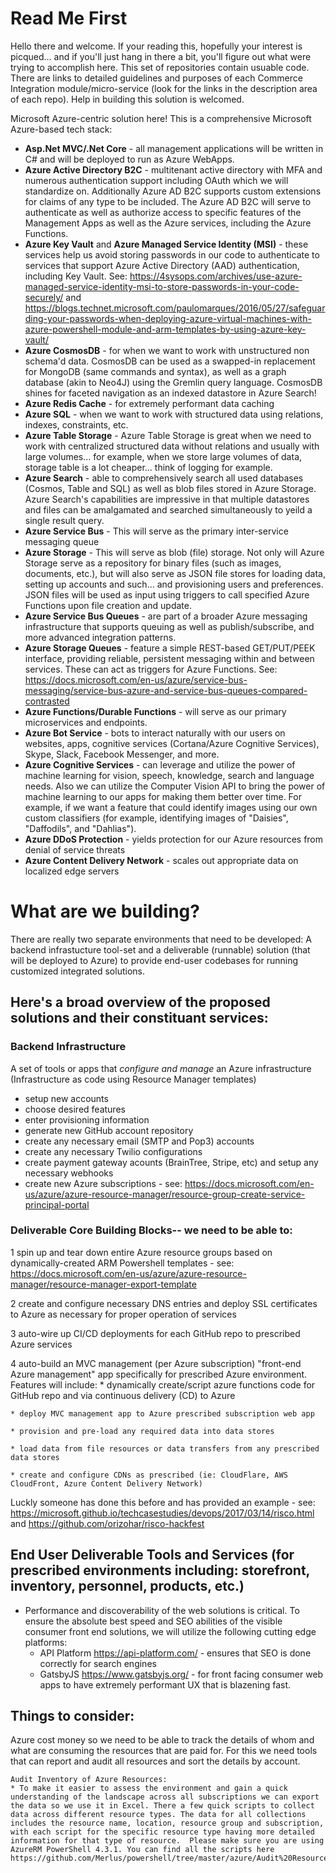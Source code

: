 # Read Me First
Hello there and welcome.  If your reading this, hopefully your interest is picqued... and if you'll just hang in there a bit, you'll figure out what were trying to accomplish here.  This set of repositories contain usuable code.  There are links to detailed guidelines and purposes of each Commerce Integration module/micro-service (look for the links in the description area of each repo).   Help in building this solution is welcomed.

Microsoft Azure-centric solution here!  This is a comprehensive Microsoft Azure-based tech stack: 
* **Asp.Net MVC/.Net Core** - all management applications will be written in C# and will be deployed to run as Azure WebApps.
* **Azure Active Directory B2C** - multitenant active directory with MFA and numerous authentication support including OAuth which we will standardize on.  Additionally Azure AD B2C supports custom extensions for claims of any type to be included.  The Azure AD B2C will serve to authenticate as well as authorize access to specific features of the Management Apps as well as the Azure services, including the Azure Functions.
* **Azure Key Vault** and **Azure Managed Service Identity (MSI)** - these services help us avoid storing passwords in our code to authenticate to services that support Azure Active Directory (AAD) authentication, including Key Vault.  See: https://4sysops.com/archives/use-azure-managed-service-identity-msi-to-store-passwords-in-your-code-securely/ and https://blogs.technet.microsoft.com/paulomarques/2016/05/27/safeguarding-your-passwords-when-deploying-azure-virtual-machines-with-azure-powershell-module-and-arm-templates-by-using-azure-key-vault/
* **Azure CosmosDB** - for when we want to work with unstructured non schema'd data.  CosmosDB can be used as a swapped-in replacement for MongoDB (same commands and syntax), as well as a graph database (akin to Neo4J) using the Gremlin query language.  CosmosDB shines for faceted navigation as an indexed datastore in Azure Search!
* **Azure Redis Cache** - for extremely performant data caching
* **Azure SQL** - when we want to work with structured data using relations, indexes, constraints, etc.
* **Azure Table Storage** - Azure Table Storage  is great when we need to work with centralized structured data without relations and usually with large volumes... for example, when we store large volumes of data, storage table is a lot cheaper... think of logging for example.
* **Azure Search** - able to comprehensively search all used databases (Cosmos, Table and SQL) as well as blob files stored in Azure Storage.  Azure Search's capabilities are impressive in that multiple datastores and files can be amalgamated and searched simultaneously to yeild a single result query.
* **Azure Service Bus** - This will serve as the primary inter-service messaging queue
* **Azure Storage** - This will serve as blob (file) storage. Not only will Azure Storage serve as a repository for binary files (such as images, documents, etc.), but will also serve as JSON file stores for loading data, setting up accounts and such... and provisioning users and preferences.  JSON files will be used as input using triggers to call specified Azure Functions upon file creation and update.
* **Azure Service Bus Queues** - are part of a broader Azure messaging infrastructure that supports queuing as well as publish/subscribe, and more advanced integration patterns.
* **Azure Storage Queues** - feature a simple REST-based GET/PUT/PEEK interface, providing reliable, persistent messaging within and between services. These can act as triggers for Azure Functions.  See: https://docs.microsoft.com/en-us/azure/service-bus-messaging/service-bus-azure-and-service-bus-queues-compared-contrasted
* **Azure Functions/Durable Functions** - will serve as our primary microservices and endpoints.
* **Azure Bot Service** - bots to interact naturally with our users on websites, apps, cognitive services (Cortana/Azure Cognitive Services), Skype, Slack, Facebook Messenger, and more.
* **Azure Cognitive Services** - can leverage and utilize the power of machine learning for vision, speech, knowledge, search and language needs. Also we can utilize the Computer Vision API to bring the power of machine learning to our apps for making them better over time. For example, if we want a feature that could identify images using our own custom classifiers (for example, identifying images of "Daisies", "Daffodils", and "Dahlias").
* **Azure DDoS Protection** - yields protection for our Azure resources from denial of service threats
* **Azure Content Delivery Network** - scales out appropriate data on localized edge servers

# **What are we building?**  
There are really two separate environments that need to be developed:  A backend infrastucture tool-set and a deliverable (runnable) solution (that will be deployed to Azure) to provide end-user codebases for running customized integrated solutions.

## Here's a broad overview of the proposed solutions and their constituant services:

### Backend Infrastructure
A set of tools or apps that _configure and manage_ an Azure infrastructure (Infrastructure as code using Resource Manager templates)
	
* setup new accounts
* choose desired features
* enter provisioning information
* generate new GitHub account repository
* create any necessary email (SMTP and Pop3) accounts
* create any necessary Twilio configurations
* create payment gateway acounts (BrainTree, Stripe, etc) and setup any necessary webhooks
* create new Azure subscriptions - see: https://docs.microsoft.com/en-us/azure/azure-resource-manager/resource-group-create-service-principal-portal

### Deliverable Core Building Blocks-- we need to be able to:
1 spin up and tear down entire Azure resource groups based on dynamically-created ARM Powershell templates - see: https://docs.microsoft.com/en-us/azure/azure-resource-manager/resource-manager-export-template
			
2 create and configure necessary DNS entries and deploy SSL certificates to Azure as necessary for proper operation of services
	
3 auto-wire up CI/CD deployments for each GitHub repo to prescribed Azure services
	
4 auto-build an MVC management (per Azure subscription) "front-end Azure management" app specifically for prescribed Azure environment.  Features will include:
	* dynamically create/script azure functions code for GitHub repo and via continuous delivery (CD) to Azure
	
	* deploy MVC management app to Azure prescribed subscription web app
		
	* provision and pre-load any required data into data stores
	
	* load data from file resources or data transfers from any prescribed data stores
		
	* create and configure CDNs as prescribed (ie: CloudFlare, AWS CloudFront, Azure Content Delivery Network)

Luckly someone has done this before and has provided an example - see: https://microsoft.github.io/techcasestudies/devops/2017/03/14/risco.html and https://github.com/orizohar/risco-hackfest	
		
##  End User Deliverable Tools and Services (for prescribed environments including: storefront, inventory, personnel, products, etc.)	
* Performance and discoverability of the web solutions is critical.  To ensure the absolute best speed and SEO abilities of the visible consumer front end solutions, we will utilize the following cutting edge platforms:
	* API Platform https://api-platform.com/	- ensures that SEO is done correctly for search engines
	* GatsbyJS https://www.gatsbyjs.org/ - for front facing consumer web apps to have extremely performant UX that is blazening fast. 

## Things to consider:
Azure cost money so we need to be able to track the details of whom and what are consuming the resources that are paid for.  For this we need tools that can report and audit all resources and sort the details by account.

	Audit Inventory of Azure Resources:
	* To make it easier to assess the environment and gain a quick understanding of the landscape across all subscriptions we can export the data so we use it in Excel. There a few quick scripts to collect data across different resource types. The data for all collections includes the resource name, location, resource group and subscription, with each script for the specific resource type having more detailed information for that type of resource.  Please make sure you are using AzureRM PowerShell 4.3.1. You can find all the scripts here https://github.com/Merlus/powershell/tree/master/azure/Audit%20Resources.
